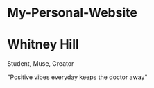 # My-Personal-Website
<h1>Whitney Hill</h1>
<p>Student, Muse, Creator</p>
<p>"Positive vibes everyday keeps the doctor away"</p>
